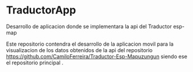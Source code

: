 # TraductorApp
Desarrollo de aplicacion donde se implementara la api del Traductor esp-map

Este repositorio contendra el desarrollo de la aplicacion movil para la visualizacion de los datos obtenidos de la api del repositorio https://github.com/CamiloFerreira/Traductor-Esp-Mapuzungun
siendo ese el repositorio principal .
